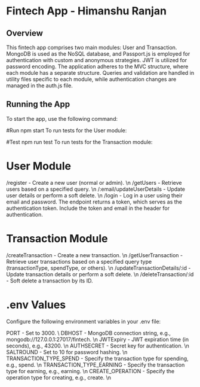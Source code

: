 # Fintech App - Himanshu Ranjan

## Overview

This fintech app comprises two main modules: User and Transaction. MongoDB is used as the NoSQL database, and Passport.js is employed for authentication with custom and anonymous strategies. JWT is utilized for password encoding. The application adheres to the MVC structure, where each module has a separate structure. Queries and validation are handled in utility files specific to each module, while authentication changes are managed in the auth.js file.

## Running the App
To start the app, use the following command:

#Run
npm start
To run tests for the User module:

#Test
npm run test
To run tests for the Transaction module:


# User Module
/register - Create a new user (normal or admin).  \n
/getUsers - Retrieve users based on a specified query. \n
/:email/updateUserDetails - Update user details or perform a soft delete. \n
/login - Log in a user using their email and password. The endpoint returns a token, which serves as the authentication token. Include the token and email in the header for authentication.

# Transaction Module
/createTransaction - Create a new transaction. \n
/getUserTransaction - Retrieve user transactions based on a specified query type (transactionType, spendType, or others).  \n
/updateTransactionDetails/:id - Update transaction details or perform a soft delete.  \n
/deleteTransaction/:id - Soft delete a transaction by its ID.

# .env Values
Configure the following environment variables in your .env file:

PORT - Set to 3000.  \ 
DBHOST - MongoDB connection string, e.g., mongodb://127.0.0.1:27017/fintech. \n 
JWTExpiry - JWT expiration time (in seconds), e.g., 43200.  \n
AUTHSECRET - Secret key for authentication. \n
SALTROUND - Set to 10 for password hashing. \n
TRANSACTION_TYPE_SPEND - Specify the transaction type for spending, e.g., spend. \n
TRANSACTION_TYPE_EARNING - Specify the transaction type for earning, e.g., earning. \n
CREATE_OPERATION - Specify the operation type for creating, e.g., create. \n
